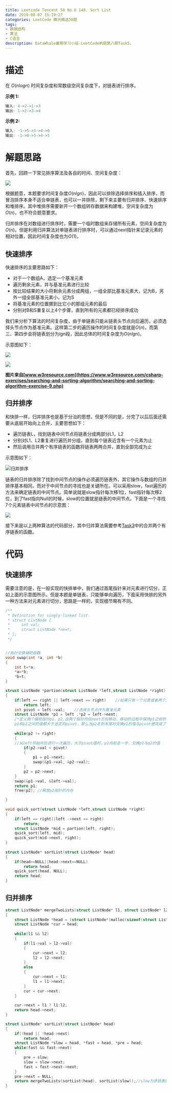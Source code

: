 ```yaml
---
title: Leetcode Tencent 50 No.6 148. Sort List
date: 2019-08-07 15:19:27
categories: LeetCode 腾讯精选50题
tags:
- 数据结构
- 算法
- C语言
description: DataWhale暑期学习小组-LeetCode刷题第八期Task5。
---
```

# 描述

在 $O(n log n)$ 时间复杂度和常数级空间复杂度下，对链表进行排序。

**示例 1:**


```c
输入: 4->2->1->3
输出: 1->2->3->4
```


**示例 2:**

```c
输入: -1->5->3->4->0
输出: -1->0->3->4->5
```



# 解题思路

首先，回顾一下常见排序算法及各自的时间、空间复杂度：

![](https://machinelearning-1255641038.cos.ap-chengdu.myqcloud.com/Datacruiser_Blog_Sources/Big-O%2BAlgorithm%2BComplexity%2BCheat%2BSheet%2B%2528Know%2BThy%2BComplexities%2529%2Bericdrowell%2B2019-08-07%2B19-48-29.png)

根据题意，本题要求时间复杂度$O(nlgn)$，因此可以排除选择排序和插入排序，而冒泡排序本身不适合单链表，也可以一并排除，剩下来主要有归并排序、快速排序和堆排序。其中堆排序需要新开一个数组转存数据来构建堆，空间复杂度为$O(n)$，也不符合题意要求。

归并排序在对数组进行排序时，需要一个临时数组来存储所有元素，空间复杂度为$O(n)$。但是利用归并算法对单链表进行排序时，可以通过next指针来记录元素的相对位置，因此时间复杂度也为$O(1)$。 

## 快速排序

快速排序的主要思路如下：

- 对于一个数组A，选定一个基准元素
- 遍历剩余元素，并与基准元素进行比较
- 按比较结果的大小将剩余元素分成两组，一组全部比基准元素大，记为B，另外一组全部基准元素小，记为S
- 将基准元素的位置挪到比它小的那组元素的最后
- 分别对B和S重复以上4个步骤，直到所有的元素都已经排序成功

我们来分析下算法的时间复杂度，由于单链表只能从链表头节点向后遍历，必须选择头节点作为基准元素。这样第二步的遍历操作的时间复杂度就是$O(n)$，而第三、第四步会将链表划分为$lgn$段，因此总体的时间复杂度为$O(nlgn)$。

示意图如下：

![](https://machinelearning-1255641038.cos.ap-chengdu.myqcloud.com/Datacruiser_Blog_Sources/quick-sort-part-1.png)

![](https://machinelearning-1255641038.cos.ap-chengdu.myqcloud.com/Datacruiser_Blog_Sources/quick-sort-part-2.png)

**图片来自[www.w3resource.com](https://www.w3resource.com/csharp-exercises/searching-and-sorting-algorithm/searching-and-sorting-algorithm-exercise-9.php)**

## 归并排序

和快排一样，归并排序也是基于分治的思想，但是不同的是，分完了以后后面还需要从底层开始向上合并，主要思想如下：

- 遍历链表L，找到链表中间节点将链表分成两部分L1，L2
- 分别对L1、L2重复进行遍历并分组，直到每个链表近含有一个元素为止
- 然后调用合并两个有序链表的函数将链表两两合并，直到全部完成为止

示意图如下：

![归并排序](https://machinelearning-1255641038.cos.ap-chengdu.myqcloud.com/Datacruiser_Blog_Sources/Merge-Sort-e1546955959370.jpg)

链表的归并排序除了找到中间节点的操作必须遍历链表外，其它操作与数组的归并排序基本相同，而对于中间节点的寻找也是关键所在。可以采用slow，fast遍历的方法来确定链表的中间节点。简单说就是slow指针每次移1位，fast指针每次移2位，到了fast指向Null的时候，slow的位置就是链表的中间节点。下面是一个寻找7个元素链表中间节点的示意图：

![](https://machinelearning-1255641038.cos.ap-chengdu.myqcloud.com/Datacruiser_Blog_Sources/IMG_0373.HEIC%202019-08-07%2020-59-25.png)

接下来是以上两种算法的代码部分，其中归并算法需要参考[Task3](http://datacruiser.io/2019/08/05/Leetcode-%E8%85%BE%E8%AE%AF%E7%B2%BE%E9%80%8950%E9%A2%98-No-4-23-%E5%90%88%E5%B9%B6K%E4%B8%AA%E9%93%BE%E8%A1%A8/)中的合并两个有序链表的函数。

# 代码

## 快速排序

需要注意的是，在一般实现的快排单中，我们通过首尾指针来对元素进行切分，正如上面的示意图所示。但是本题是单链表，只能够单向遍历，下面采用快排的另外一种方法来对元素进行切分，思路是一样的，实现细节略有不同。

```c
/**
 * Definition for singly-linked list.
 * struct ListNode {
 *     int val;
 *     struct ListNode *next;
 * };
 */


//指针交换辅助函数
void swap(int *a, int *b)
{
    int t=*a;
    *a=*b;
    *b=t;
}

struct ListNode *partion(struct ListNode *left,struct ListNode *right)
{
    if(left == right || left->next == right)    //如果只有一个元素或者两个元素，则直接返回第一个指针
        return left;
    int pivot = left->val;    //选择头节点作为基准元素
    struct ListNode *p1 = left ,*p2 = left->next; 
    /*定义两个辅助指针p1，p2,这两个指针均往next方向移动，移动的过程中保持p1之前的值都小于选定的pivot，
    p1和p2之间的值都大于选定的pivot，那么当p2走到末尾时交换p1的值与pivot便完成了一次切分*/
    
    while(p2 != right)
    {   
    //从left开始向后进行一次遍历，大于pivot值时，p1向前走一步，交换p1与p2的值
        if(p2->val < pivot)
        {
            p1 = p1->next;
            swap(&p1->val, &p2->val);
        }
        p2 = p2->next;
    }
    swap(&p1->val, &left->val);
    return p1;
    free(p2); //释放p2指针的内存

}
    
void quick_sort(struct ListNode *left,struct ListNode *right)
{
    if(left == right||left ->next == right)    
        return;
    struct ListNode *mid = partion(left, right);
    quick_sort(left, mid);
    quick_sort(mid->next, right);
}
   
struct ListNode* sortList(struct ListNode* head) 
{
    if(head==NULL||head->next==NULL)    
        return head;
    quick_sort(head, NULL);
    return head;
}
```

## 归并排序

```c
struct ListNode* mergeTwoLists(struct ListNode* l1, struct ListNode* l2)
{
    struct ListNode *head = (struct ListNode*)malloc(sizeof(struct ListNode));
    struct ListNode *cur = head;
    
    while(l1 && l2)
    {
        if(l1->val > l2->val)
        {
            cur->next = l2;
            l2 = l2->next;
        }
        else
        {
            cur->next = l1;
            l1 = l1->next;
        }
        cur = cur->next;
    }
    
    cur->next = l1 ? l1:l2;
    return head->next;
}

struct ListNode* sortList(struct ListNode* head)
{
	if(!head || !head->next)
		return head;
	struct ListNode *slow = head, *fast = head, *pre = head;
	while(fast && fast->next)
	{
		pre = slow;
		slow = slow->next;
		fast = fast->next->next;
	}
	pre->next = NULL;
	return mergeTwoLists(sortList(head), sortList(slow));//slow为原链表的中间节点
}


```

